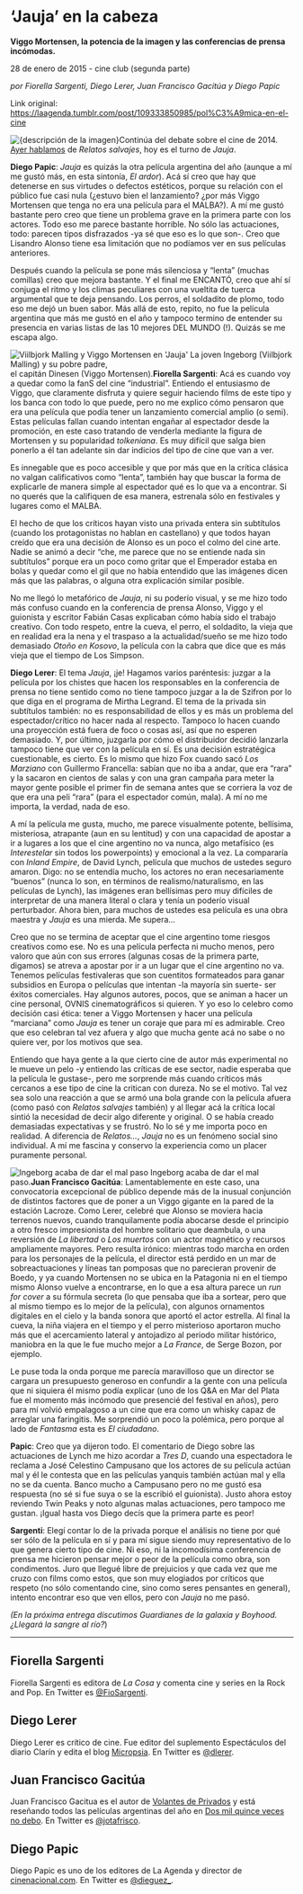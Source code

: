 # ‘Jauja’ en la cabeza

**Viggo Mortensen, la potencia de la imagen y las conferencias de prensa incómodas.**

28 de enero de 2015 - cine club (segunda parte)

_por Fiorella Sargenti, Diego Lerer, Juan Francisco Gacitúa y Diego Papic_

Link original: https://laagenda.tumblr.com/post/109333850985/pol%C3%A9mica-en-el-cine

![{descripción de la imagen}](https://64.media.tumblr.com/6938e1565a7757b4b0c37c5fb9dd2fbc/tumblr_inline_pjzvrnrls01t6q87u_500.jpg)Continúa del debate sobre el cine de 2014. [Ayer hablamos](http://laagenda.buenosaires.gob.ar/post/109261912400/polemica-en-el-cine) de *Relatos salvajes*, hoy es el turno de *Jauja*.

**Diego Papic**: *Jauja* es quizás la otra película argentina del año (aunque a mí me gustó más, en esta sintonía, *El ardor*). Acá sí creo que hay que detenerse en sus virtudes o defectos estéticos, porque su relación con el público fue casi nula (¿estuvo bien el lanzamiento? ¿por más Viggo Mortensen que tenga no era una película para el MALBA?). A mí me gustó bastante pero creo que tiene un problema grave en la primera parte con los actores. Todo eso me parece bastante horrible. No sólo las actuaciones, todo: parecen tipos disfrazados -ya sé que eso es lo que son-. Creo que Lisandro Alonso tiene esa limitación que no podíamos ver en sus películas anteriores.

Después cuando la película se pone más silenciosa y “lenta” (muchas comillas) creo que mejora bastante. Y el final me ENCANTÓ, creo que ahí sí conjuga el ritmo y los climas peculiares con una vueltita de tuerca argumental que te deja pensando. Los perros, el soldadito de plomo, todo eso me dejó un buen sabor. Más allá de esto, repito, no fue la película argentina que más me gustó en el año y tampoco termino de entender su presencia en varias listas de las 10 mejores DEL MUNDO (!). Quizás se me escapa algo.

![Viilbjork Malling y Viggo Mortensen en 'Jauja'](https://64.media.tumblr.com/6938e1565a7757b4b0c37c5fb9dd2fbc/tumblr_inline_pjzvrnrls01t6q87u_500.jpg) La joven Ingeborg (Viilbjork Malling) y su pobre padre,  
el capitán Dinesen (Viggo Mortensen).**Fiorella Sargenti**: Acá es cuando voy a quedar como la fanS del cine “industrial”. Entiendo el entusiasmo de Viggo, que claramente disfruta y quiere seguir haciendo films de este tipo y los banca con todo lo que puede, pero no me explico cómo pensaron que era una película que podía tener un lanzamiento comercial amplio (o semi). Estas películas fallan cuando intentan engañar al espectador desde la promoción, en este caso tratando de venderla mediante la figura de Mortensen y su popularidad *tolkeniana*. Es muy difícil que salga bien ponerlo a él tan adelante sin dar indicios del tipo de cine que van a ver.

Es innegable que es poco accesible y que por más que en la crítica clásica no valgan calificativos como “lenta”, también hay que buscar la forma de explicarle de manera simple al espectador qué es lo que va a encontrar. Si no querés que la califiquen de esa manera, estrenala sólo en festivales y lugares como el MALBA. 

El hecho de que los críticos hayan visto una privada entera sin subtítulos (cuando los protagonistas no hablan en castellano) y que todos hayan creído que era una decisión de Alonso es un poco el colmo del cine arte. Nadie se animó a decir “che, me parece que no se entiende nada sin subtítulos” porque era un poco como gritar que el Emperador estaba en bolas y quedar como el gil que no había entendido que las imágenes dicen más que las palabras, o alguna otra explicación similar posible.

No me llegó lo metafórico de *Jauja*, ni su poderío visual, y se me hizo todo más confuso cuando en la conferencia de prensa Alonso, Viggo y el guionista y escritor Fabián Casas explicaban cómo había sido el trabajo creativo. Con todo respeto, entre la cueva, el perro, el soldadito, la vieja que en realidad era la nena y el traspaso a la actualidad/sueño se me hizo todo demasiado *Otoño en Kosovo*, la película con la cabra que dice que es más vieja que el tiempo de Los Simpson.

**Diego Lerer**: El tema *Jauja*, ¡je! Hagamos varios paréntesis: juzgar a la película por los chistes que hacen los responsables en la conferencia de prensa no tiene sentido como no tiene tampoco juzgar a la de Szifron por lo que diga en el programa de Mirtha Legrand. El tema de la privada sin subtítulos también: no es responsabilidad de ellos y es más un problema del espectador/crítico no hacer nada al respecto. Tampoco lo hacen cuando una proyección está fuera de foco o cosas así, así que no esperen demasiado. Y, por último, juzgarla por cómo el distribuidor decidió lanzarla tampoco tiene que ver con la película en sí. Es una decisión estratégica cuestionable, es cierto. Es lo mismo que hizo Fox cuando sacó *Los Marziano* con Guillermo Francella: sabían que no iba a andar, que era “rara” y la sacaron en cientos de salas y con una gran campaña para meter la mayor gente posible el primer fin de semana antes que se corriera la voz de que era una peli “rara” (para el espectador común, mala). A mí no me importa, la verdad, nada de eso.

A mí la película me gusta, mucho, me parece visualmente potente, bellísima, misteriosa, atrapante (aun en su lentitud) y con una capacidad de apostar a ir a lugares a los que el cine argentino no va nunca, algo metafísico (es *Interestelar* sin todos los powerpoints) y emocional a la vez. La compararía con *Inland Empire*, de David Lynch, película que muchos de ustedes seguro amaron. Digo: no se entendía mucho, los actores no eran necesariamente “buenos” (nunca lo son, en términos de realismo/naturalismo, en las películas de Lynch), las imágenes eran bellísimas pero muy difíciles de interpretar de una manera literal o clara y tenía un poderío visual perturbador. Ahora bien, para muchos de ustedes esa película es una obra maestra y *Jauja* es una mierda. Me supera…

Creo que no se termina de aceptar que el cine argentino tome riesgos creativos como ese. No es una película perfecta ni mucho menos, pero valoro que aún con sus errores (algunas cosas de la primera parte, digamos) se atreva a apostar por ir a un lugar que el cine argentino no va. Tenemos películas festivaleras que son cuentitos formateados para ganar subsidios en Europa o películas que intentan -la mayoría sin suerte- ser éxitos comerciales. Hay algunos autores, pocos, que se animan a hacer un cine personal, OVNIS cinematográficos si quieren. Y yo eso lo celebro como decisión casi ética: tener a Viggo Mortensen y hacer una película “marciana” como *Jauja* es tener un coraje que para mí es admirable. Creo que eso celebran tal vez afuera y algo que mucha gente acá no sabe o no quiere ver, por los motivos que sea.

Entiendo que haya gente a la que cierto cine de autor más experimental no le mueve un pelo -y entiendo las críticas de ese sector, nadie esperaba que la película le gustase-, pero me sorprende más cuando críticos más cercanos a ese tipo de cine la critican con dureza. No se el motivo. Tal vez sea solo una reacción a que se armó una bola grande con la película afuera (como pasó con *Relatos salvajes* también) y al llegar acá la crítica local sintió la necesidad de decir algo diferente y original. O se había creado demasiadas expectativas y se frustró. No lo sé y me importa poco en realidad. A diferencia de *Relatos…*, *Jauja* no es un fenómeno social sino individual. A mí me fascina y conservo la experiencia como un placer puramente personal.

![Ingeborg acaba de dar el mal paso](https://64.media.tumblr.com/62565d4245b1c3f4027f1b02d510e6a1/tumblr_inline_pjzvro9nqe1t6q87u_500.jpg) Ingeborg acaba de dar el mal paso.**Juan Francisco Gacitúa**: Lamentablemente en este caso, una convocatoria excepcional de público depende más de la inusual conjunción de distintos factores que de poner a un Viggo gigante en la pared de la estación Lacroze. Como Lerer, celebré que Alonso se moviera hacia terrenos nuevos, cuando tranquilamente podía abocarse desde el principio a otro fresco impresionista del hombre solitario que deambula, o una reversión de *La libertad* o *Los muertos* con un actor magnético y recursos ampliamente mayores. Pero resulta irónico: mientras todo marcha en orden para los personajes de la película, el director está perdido en un mar de sobreactuaciones y líneas tan pomposas que no parecieran provenir de Boedo, y ya cuando Mortensen no se ubica en la Patagonia ni en el tiempo mismo Alonso vuelve a encontrarse, en lo que a esa altura parece un *run for cover* a su fórmula secreta (lo que pensaba que iba a sortear, pero que al mismo tiempo es lo mejor de la película), con algunos ornamentos digitales en el cielo y la banda sonora que aportó el actor estrella. Al final la cueva, la niña viajera en el tiempo y el perro misterioso aportaron mucho más que el acercamiento lateral y antojadizo al periodo militar histórico, maniobra en la que le fue mucho mejor a *La France*, de Serge Bozon, por ejemplo.

Le puse toda la onda porque me parecía maravilloso que un director se cargara un presupuesto generoso en confundir a la gente con una película que ni siquiera él mismo podía explicar (uno de los Q&A en Mar del Plata fue el momento más incómodo que presencié del festival en años), pero para mí volvió empalagoso a un cine que era como un whisky capaz de arreglar una faringitis. Me sorprendió un poco la polémica, pero porque al lado de *Fantasma* esta es *El ciudadano*.

**Papic**: Creo que ya dijeron todo. El comentario de Diego sobre las actuaciones de Lynch me hizo acordar a *Tres D*, cuando una espectadora le reclama a José Celestino Campusano que los actores de su película actúan mal y él le contesta que en las películas yanquis también actúan mal y ella no se da cuenta. Banco mucho a Campusano pero no me gustó esa respuesta (no sé si fue suya o se la escribió el guionista). Justo ahora estoy reviendo Twin Peaks y noto algunas malas actuaciones, pero tampoco me gustan. ¡Igual hasta vos Diego decís que la primera parte es peor!

**Sargenti**: Elegí contar lo de la privada porque el análisis no tiene por qué ser sólo de la película en sí y para mí sigue siendo muy representativo de lo que genera cierto tipo de cine. Ni eso, ni la incomodísima conferencia de prensa me hicieron pensar mejor o peor de la película como obra, son condimentos. Juro que llegué libre de prejuicios y que cada vez que me cruzo con films como estos, que son muy elogiados por críticos que respeto (no sólo comentando cine, sino como seres pensantes en general), intento encontrar eso que ven ellos, pero con *Jauja* no me pasó. 

*(En la próxima entrega discutimos Guardianes de la galaxia y Boyhood. ¿Llegará la sangre al río?*)



---

Fiorella Sargenti
-----------------

Fiorella Sargenti es editora de *La Cosa* y comenta cine y series en la Rock and Pop. En Twitter es [@FioSargenti](http://www.twitter.com/fiosargenti).

Diego Lerer
-----------

Diego Lerer es crítico de cine. Fue editor del suplemento Espectáculos del diario Clarín y edita el blog [Micropsia](http://micropsia.otroscines.com/). En Twitter es [@dlerer](https://twitter.com/dlerer).

Juan Francisco Gacitúa
----------------------

Juan Francisco Gacitua es el autor de [Volantes de Privados](http://volantesdeprivados.blogspot.com.ar/) y está reseñando todos las películas argentinas del año en [Dos mil quince veces no debo](http://2015vecesnodebo.tumblr.com/). En Twitter es [@jotafrisco](http://www.twitter.com/jotafrisco).

Diego Papic
-----------

Diego Papic es uno de los editores de La Agenda y director de [cinenacional.com](http://www.cinenacional.com). En Twitter es [@dieguez\_](http://www.twitter.com/dieguez_).

